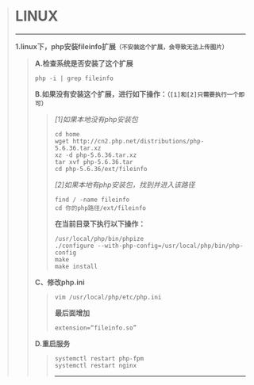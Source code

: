 > # LINUX
> ---
> **1.linux下，php安装fileinfo扩展`（不安装这个扩展，会导致无法上传图片）`**    
>> **A.检查系统是否安装了这个扩展**   
>> 
>>     php -i | grep fileinfo
>> **B.如果没有安装这个扩展，进行如下操作：`（[1]和[2]只需要执行一个即可）`**  
>>> *[1]如果本地没有php安装包*
>>>  
>>>     cd home   
>>>     wget http://cn2.php.net/distributions/php-5.6.36.tar.xz   
>>>     xz -d php-5.6.36.tar.xz  
>>>     tar xvf php-5.6.36.tar  
>>>     cd php-5.6.36/ext/fileinfo  
>>>  *[2]如果本地有php安装包，找到并进入该路径*
>>> 
>>>     find / -name fileinfo
>>>     cd 你的php路径/ext/fileinfo
>>> **在当前目录下执行以下操作：**     
>>>
>>>     /usr/local/php/bin/phpize   
>>>     ./configure --with-php-config=/usr/local/php/bin/php-config
>>>     make  
>>>     make install
>>
>> **C、修改php.ini**  
>>>     vim /usr/local/php/etc/php.ini
>>> **最后面增加** 
>>>     
>>>     extension=“fileinfo.so”
>>
>> **D.重启服务**
>>>     systemctl restart php-fpm
>>>     systemctl restart nginx  
>>> ---
